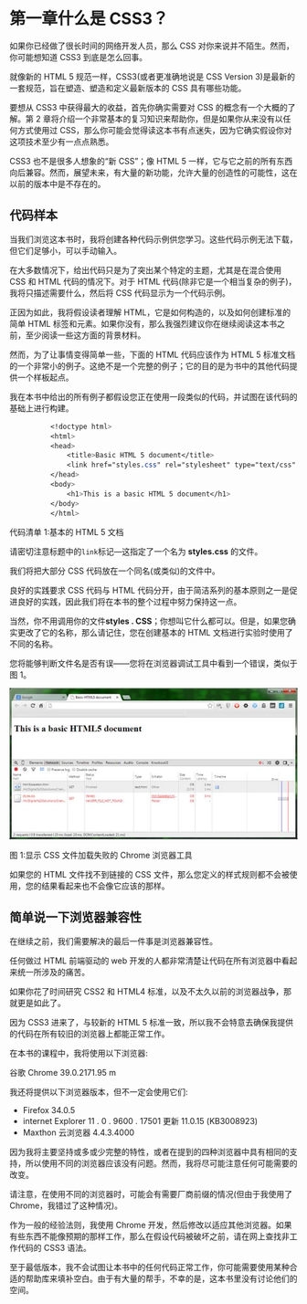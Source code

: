 # 第一章什么是 CSS3？

如果你已经做了很长时间的网络开发人员，那么 CSS 对你来说并不陌生。然而，你可能想知道 CSS3 到底是怎么回事。

就像新的 HTML 5 规范一样，CSS3(或者更准确地说是 CSS Version 3)是最新的一套规范，旨在塑造、塑造和定义最新版本的 CSS 具有哪些功能。

要想从 CSS3 中获得最大的收益，首先你确实需要对 CSS 的概念有一个大概的了解。第 2 章将介绍一个非常基本的复习知识来帮助你，但是如果你从来没有以任何方式使用过 CSS，那么你可能会觉得读这本书有点迷失，因为它确实假设你对这项技术至少有一点点熟悉。

CSS3 也不是很多人想象的“新 CSS”；像 HTML 5 一样，它与它之前的所有东西向后兼容。然而，展望未来，有大量的新功能，允许大量的创造性的可能性，这在以前的版本中是不存在的。

## 代码样本

当我们浏览这本书时，我将创建各种代码示例供您学习。这些代码示例无法下载，但它们足够小，可以手动输入。

在大多数情况下，给出代码只是为了突出某个特定的主题，尤其是在混合使用 CSS 和 HTML 代码的情况下。对于 HTML 代码(除非它是一个相当复杂的例子)，我将只描述需要什么，然后将 CSS 代码显示为一个代码示例。

正因为如此，我将假设读者理解 HTML，它是如何构造的，以及如何创建标准的简单 HTML 标签和元素。如果你没有，那么我强烈建议你在继续阅读这本书之前，至少阅读一些这方面的背景材料。

然而，为了让事情变得简单一些，下面的 HTML 代码应该作为 HTML 5 标准文档的一个非常小的例子。这绝不是一个完整的例子；它的目的是为书中的其他代码提供一个样板起点。

我在本书中给出的所有例子都假设您正在使用一段类似的代码，并试图在该代码的基础上进行构建。

```css
          <!doctype html>
          <html>
          <head>
              <title>Basic HTML 5 document</title>
              <link href="styles.css" rel="stylesheet" type="text/css" />
          </head>
          <body>
              <h1>This is a basic HTML 5 document</h1>
          </body>
          </html>

```

代码清单 1:基本的 HTML 5 文档

请密切注意标题中的`link`标记—这指定了一个名为 **styles.css** 的文件。

我们将把大部分 CSS 代码放在一个同名(或类似)的文件中。

良好的实践要求 CSS 代码与 HTML 代码分开，由于简洁系列的基本原则之一是促进良好的实践，因此我们将在本书的整个过程中努力保持这一点。

当然，你不用调用你的文件**styles . CSS**；你想叫它什么都可以。但是，如果您确实更改了它的名称，那么请记住，您在创建基本的 HTML 文档进行实验时使用了不同的名称。

您将能够判断文件名是否有误——您将在浏览器调试工具中看到一个错误，类似于图 1。

![](img/image001.jpg)

图 1:显示 CSS 文件加载失败的 Chrome 浏览器工具

如果您的 HTML 文件找不到链接的 CSS 文件，那么您定义的样式规则都不会被使用，您的结果看起来也不会像它应该的那样。

## 简单说一下浏览器兼容性

在继续之前，我们需要解决的最后一件事是浏览器兼容性。

任何做过 HTML 前端驱动的 web 开发的人都非常清楚让代码在所有浏览器中看起来统一所涉及的痛苦。

如果你花了时间研究 CSS2 和 HTML4 标准，以及不太久以前的浏览器战争，那就更是如此了。

因为 CSS3 进来了，与较新的 HTML 5 标准一致，所以我不会特意去确保我提供的代码在所有较旧的浏览器上都能正常工作。

在本书的课程中，我将使用以下浏览器:

谷歌 Chrome 39.0.2171.95 m

我还将提供以下浏览器版本，但不一定会使用它们:

*   Firefox 34.0.5
*   internet Explorer 11 . 0 . 9600 . 17501 更新 11.0.15 (KB3008923)
*   Maxthon 云浏览器 4.4.3.4000

因为我将主要坚持或多或少完整的特性，或者在提到的四种浏览器中具有相同的支持，所以使用不同的浏览器应该没有问题。然而，我将尽可能注意任何可能需要的改变。

请注意，在使用不同的浏览器时，可能会有需要厂商前缀的情况(但由于我使用了 Chrome，我错过了这种情况)。

作为一般的经验法则，我使用 Chrome 开发，然后修改以适应其他浏览器。如果有些东西不能像预期的那样工作，那么在假设代码被破坏之前，请在网上查找非工作代码的 CSS3 语法。

至于最低版本，我不会试图让本书中的任何代码正常工作，你可能需要使用某种合适的帮助库来填补空白。由于有大量的帮手，不幸的是，这本书里没有讨论他们的空间。